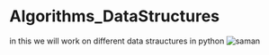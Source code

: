 # Algorithms_DataStructures
in this we will work on different data strauctures in python 
![saman](https://github.com/user-attachments/assets/a0071f63-06b5-418b-a11d-ea692b90eabb)
